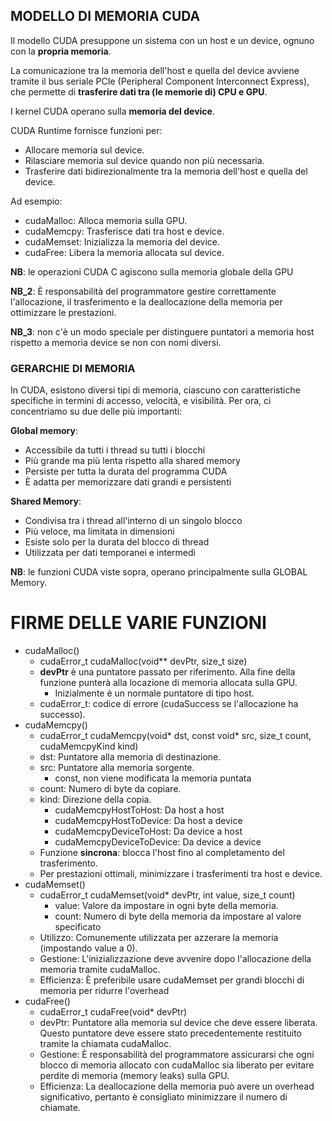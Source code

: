 ## MODELLO DI MEMORIA CUDA
Il modello CUDA presuppone un sistema con un host e un device, ognuno con la __propria memoria__.

La comunicazione tra la memoria dell'host e quella del device avviene tramite il bus seriale PCIe (Peripheral Component Interconnect Express), che permette di __trasferire dati tra (le memorie di) CPU e GPU__.

I kernel CUDA operano sulla __memoria del device__.

CUDA Runtime fornisce funzioni per:
- Allocare memoria sul device.
- Rilasciare memoria sul device quando non più necessaria.
- Trasferire dati bidirezionalmente tra la memoria dell'host e quella del device.

Ad esempio:
- cudaMalloc: Alloca memoria sulla GPU.
- cudaMemcpy: Trasferisce dati tra host e device.
- cudaMemset: Inizializza la memoria del device.
- cudaFree: Libera la memoria allocata sul device.

__NB__: le operazioni CUDA C agiscono sulla memoria globale della GPU

__NB_2__: È responsabilità del programmatore gestire correttamente l'allocazione, il trasferimento e la deallocazione della memoria
per ottimizzare le prestazioni.

__NB_3__: non c'è un modo speciale per distinguere puntatori a memoria host rispetto a memoria device se non con nomi diversi.

### GERARCHIE DI MEMORIA
In CUDA, esistono diversi tipi di memoria, ciascuno con caratteristiche specifiche in termini di accesso, velocità, e visibilità. Per ora, ci concentriamo su due delle più importanti:
    
__Global memory__:   
- Accessibile da tutti i thread su tutti i blocchi
- Più grande ma più lenta rispetto alla shared memory
- Persiste per tutta la durata del programma CUDA
- È adatta per memorizzare dati grandi e persistenti

__Shared Memory__:
- Condivisa tra i thread all'interno di un singolo blocco
- Più veloce, ma limitata in dimensioni
- Esiste solo per la durata del blocco di thread
- Utilizzata per dati temporanei e intermedi

__NB__: le funzioni CUDA viste sopra, operano principalmente sulla GLOBAL Memory.

# FIRME DELLE VARIE FUNZIONI
- cudaMalloc()
    - cudaError_t cudaMalloc(void** devPtr, size_t size)
    - __devPtr__ è una puntatore passato per riferimento. Alla fine della funzione punterà alla locazione di memoria allocata sulla GPU.
        - Inizialmente è un normale puntatore di tipo host.
    - cudaError_t: codice di errore (cudaSuccess se l'allocazione ha successo).
- cudaMemcpy()
    - cudaError_t cudaMemcpy(void* dst, const void* src, size_t count, cudaMemcpyKind kind)
    - dst: Puntatore alla memoria di destinazione.
    - src: Puntatore alla memoria sorgente.
        - const, non viene modificata la memoria puntata
    - count: Numero di byte da copiare.
    - kind: Direzione della copia.
        - cudaMemcpyHostToHost: Da host a host
        - cudaMemcpyHostToDevice: Da host a device
        - cudaMemcpyDeviceToHost: Da device a host
        - cudaMemcpyDeviceToDevice: Da device a device
    - Funzione __sincrona__: blocca l'host fino al completamento del trasferimento.
    - Per prestazioni ottimali, minimizzare i trasferimenti tra host e device.
- cudaMemset()
    - cudaError_t cudaMemset(void* devPtr, int value, size_t count)
        - value: Valore da impostare in ogni byte della memoria.
        - count: Numero di byte della memoria da impostare al valore specificato
    - Utilizzo: Comunemente utilizzata per azzerare la memoria (impostando value a 0).
    - Gestione: L'inizializzazione deve avvenire dopo l'allocazione della memoria tramite cudaMalloc.
    - Efficienza: È preferibile usare cudaMemset per grandi blocchi di memoria per ridurre l'overhead
- cudaFree()
    - cudaError_t cudaFree(void* devPtr)
    - devPtr: Puntatore alla memoria sul device che deve essere liberata. Questo puntatore deve essere stato
precedentemente restituito tramite la chiamata cudaMalloc.
    -  Gestione: È responsabilità del programmatore assicurarsi che ogni blocco di memoria allocato con
cudaMalloc sia liberato per evitare perdite di memoria (memory leaks) sulla GPU.
    - Efficienza: La deallocazione della memoria può avere un overhead significativo, pertanto è consigliato
minimizzare il numero di chiamate.